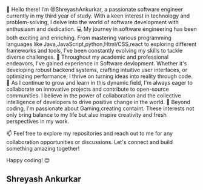 👋 Hello there! I’m @ShreyashAnkurkar, a passionate software engineer currently in my third year of study. With a keen interest in technology and problem-solving, I delve into the world of software development with enthusiasm and dedication.
💻 My journey in software engineering has been both exciting and enriching. From mastering various programming languages like Java,JavaScript,python,Html/CSS,react to exploring different frameworks and tools, I've been constantly evolving my skills to tackle diverse challenges.
🔧 Throughout my academic and professional endeavors, I've gained experience in Software devlopment. Whether it's developing robust backend systems, crafting intuitive user interfaces, or optimizing performance, I thrive on turning ideas into reality through code.
🌱 As I continue to grow and learn in this dynamic field, I'm always eager to collaborate on innovative projects and contribute to open-source communities. I believe in the power of collaboration and the collective intelligence of developers to drive positive change in the world.
🚀 Beyond coding, I'm passionate about Gaming,creating containt. These interests not only bring balance to my life but also inspire creativity and fresh perspectives in my work.

📫 Feel free to explore my repositories and reach out to me for any collaboration opportunities or discussions. Let's connect and build something amazing together!

Happy coding! 😊

Shreyash Ankurkar
---
